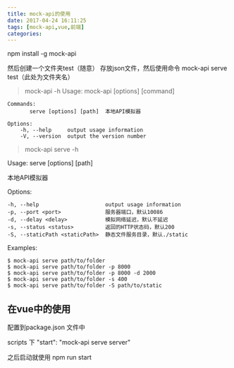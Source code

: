 ```yaml
---
title: mock-api的使用
date: 2017-04-24 16:11:25
tags: [mock-api,vue,前端]
categories:
---
```



npm install -g mock-api

然后创建一个文件夹test（随意）
存放json文件，然后使用命令 mock-api serve test（此处为文件夹名）

>mock-api -h
Usage: mock-api [options] [command]

    Commands:
           serve [options] [path]  本地API模拟器
    
    Options:
        -h, --help     output usage information
        -V, --version  output the version number




>mock-api serve -h

Usage: serve [options] [path]

  本地API模拟器

  Options:

    -h, --help                     output usage information
    -p, --port <port>              服务器端口，默认10086
    -d, --delay <delay>            模拟网络延迟，默认不延迟
    -s, --status <status>          返回的HTTP状态码，默认200
    -S, --staticPath <staticPath>  静态文件服务目录，默认./static

  Examples:

    $ mock-api serve path/to/folder
    $ mock-api serve path/to/folder -p 8000
    $ mock-api serve path/to/folder -p 8000 -d 2000
    $ mock-api serve path/to/folder -s 400
    $ mock-api serve path/to/folder -S path/to/static




## 在vue中的使用

配置到package.json 文件中

scripts 下
"start": "mock-api serve server"

之后启动就使用 
npm run start

